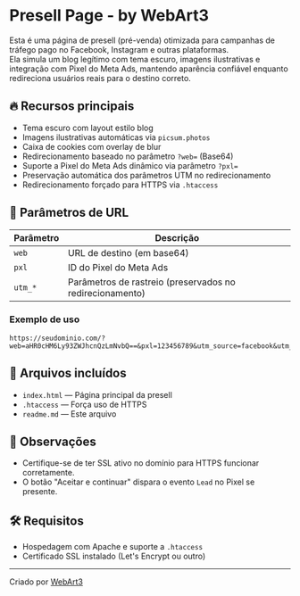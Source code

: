 # Presell Page - by WebArt3

Esta é uma página de presell (pré-venda) otimizada para campanhas de tráfego pago no Facebook, Instagram e outras plataformas.  
Ela simula um blog legítimo com tema escuro, imagens ilustrativas e integração com Pixel do Meta Ads, mantendo aparência confiável enquanto redireciona usuários reais para o destino correto.

## 🔥 Recursos principais

- Tema escuro com layout estilo blog
- Imagens ilustrativas automáticas via `picsum.photos`
- Caixa de cookies com overlay de blur
- Redirecionamento baseado no parâmetro `?web=` (Base64)
- Suporte a Pixel do Meta Ads dinâmico via parâmetro `?pxl=`
- Preservação automática dos parâmetros UTM no redirecionamento
- Redirecionamento forçado para HTTPS via `.htaccess`

## 🚀 Parâmetros de URL

| Parâmetro | Descrição |
|----------|-----------|
| `web`    | URL de destino (em base64) |
| `pxl`    | ID do Pixel do Meta Ads |
| `utm_*`  | Parâmetros de rastreio (preservados no redirecionamento) |

### Exemplo de uso

```
https://seudominio.com/?web=aHR0cHM6Ly93ZWJhcnQzLmNvbQ==&pxl=123456789&utm_source=facebook&utm_campaign=presell1
```

## 📁 Arquivos incluídos

- `index.html` — Página principal da presell
- `.htaccess` — Força uso de HTTPS
- `readme.md` — Este arquivo

## 🧠 Observações

- Certifique-se de ter SSL ativo no domínio para HTTPS funcionar corretamente.
- O botão "Aceitar e continuar" dispara o evento `Lead` no Pixel se presente.

## 🛠️ Requisitos

- Hospedagem com Apache e suporte a `.htaccess`
- Certificado SSL instalado (Let's Encrypt ou outro)

---

Criado por [WebArt3](https://webart3.com)